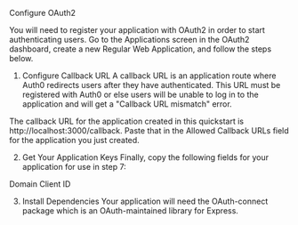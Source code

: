 Configure OAuth2

You will need to register your application with OAuth2 in order to start authenticating users.
Go to the Applications screen in the OAuth2 dashboard, create a new Regular Web Application, and follow the steps below.

1. Configure Callback URL
A callback URL is an application route where Auth0 redirects users after they have authenticated. This URL must be registered with Auth0 or else users will be unable to log in to the application and will get a "Callback URL mismatch" error.

The callback URL for the application created in this quickstart is http://localhost:3000/callback. Paste that in the Allowed Callback URLs field for the application you just created.

2. Get Your Application Keys
Finally, copy the following fields for your application for use in step 7:

Domain
Client ID

3. Install Dependencies
Your application will need the OAuth-connect package which is an OAuth-maintained library for Express.